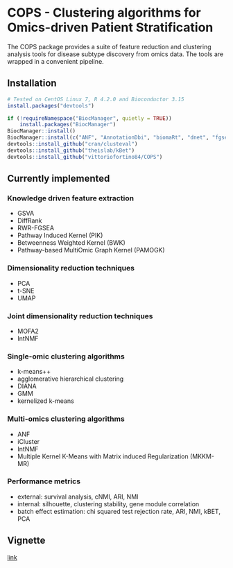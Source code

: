# COPS - Clustering algorithms for Omics-driven Patient Stratification

The COPS package provides a suite of feature reduction and clustering analysis tools for disease subtype discovery from 
omics data. The tools are wrapped in a convenient pipeline. 

## Installation

```R
# Tested on CentOS Linux 7, R 4.2.0 and Bioconductor 3.15
install.packages("devtools")

if (!requireNamespace("BiocManager", quietly = TRUE))
    install.packages("BiocManager")
BiocManager::install()
BiocManager::install(c("ANF", "AnnotationDbi", "biomaRt", "dnet", "fgsea", "graph", "GSVA", "iClusterPlus", "MOFA2", "org.Hs.eg.db", "Rgraphviz", "ROntoTools", "STRINGdb", "supraHex"))
devtools::install_github("cran/clusteval")
devtools::install_github("theislab/kBet")
devtools::install_github("vittoriofortino84/COPS")
```

## Currently implemented
### Knowledge driven feature extraction
* GSVA
* DiffRank
* RWR-FGSEA
* Pathway Induced Kernel (PIK)
* Betweenness Weighted Kernel (BWK)
* Pathway-based MultiOmic Graph Kernel (PAMOGK)
### Dimensionality reduction techniques
* PCA
* t-SNE
* UMAP
### Joint dimensionality reduction techniques
* MOFA2
* IntNMF
### Single-omic clustering algorithms
* k-means++
* agglomerative hierarchical clustering
* DIANA
* GMM
* kernelized k-means
### Multi-omics clustering algorithms
* ANF
* iCluster
* IntNMF
* Multiple Kernel K-Means with Matrix induced Regularization (MKKM-MR)
### Performance metrics
* external: survival analysis, cNMI, ARI, NMI
* internal: silhouette, clustering stability, gene module correlation
* batch effect estimation: chi squared test rejection rate, ARI, NMI, kBET, PCA

## Vignette
[link](https://htmlpreview.github.io/?https://github.com/vittoriofortino84/COPS/blob/master/vignettes/Introduction.html)
